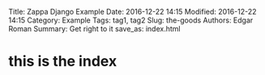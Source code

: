 Title: Zappa Django Example
Date: 2016-12-22 14:15
Modified: 2016-12-22 14:15
Category: Example
Tags: tag1, tag2
Slug: the-goods
Authors: Edgar Roman
Summary: Get right to it
save_as: index.html

# this is the index
